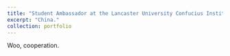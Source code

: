 ```yaml
---
title: "Student Ambassador at the Lancaster University Confucius Institute"
excerpt: "China."
collection: portfolio
---
```


Woo, cooperation.

